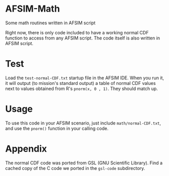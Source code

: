 # AFSIM-Math
Some math routines written in AFSIM script

Right now, there is only code included to have a working normal CDF function to access from any AFSIM script.  The code itself is also written in AFSIM script.

# Test

Load the `test-normal-CDF.txt` startup file in the AFSIM IDE.  When you run it, it will output (to mission's standard output) a table of normal CDF values next to values obtained from R's `pnorm(x, 0 , 1)`.  They should match up.

# Usage

To use this code in your AFSIM scenario, just include `math/normal-CDF.txt`, and use the `pnorm()` function in your calling code.

# Appendix

The normal CDF code was ported from GSL (GNU Scientific Library).  Find a cached copy of the C code we ported in the `gsl-code` subdirectory.
